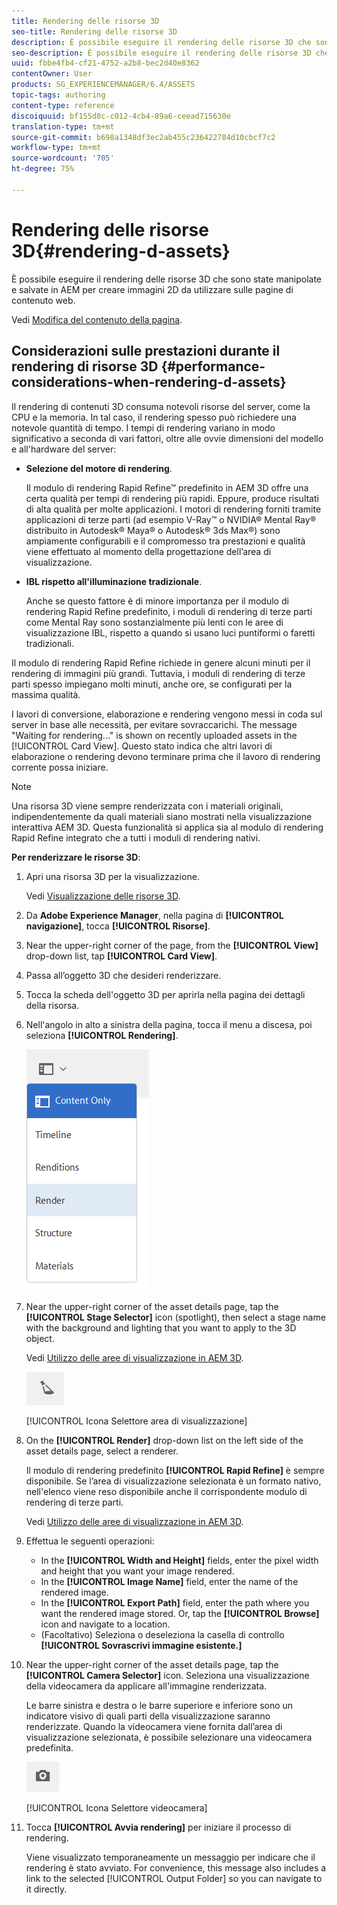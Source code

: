 ```yaml
---
title: Rendering delle risorse 3D
seo-title: Rendering delle risorse 3D
description: È possibile eseguire il rendering delle risorse 3D che sono state manipolate e salvate in AEM per creare immagini 2D da utilizzare sulle pagine di contenuto web.
seo-description: È possibile eseguire il rendering delle risorse 3D che sono state manipolate e salvate in AEM per creare immagini 2D da utilizzare sulle pagine di contenuto web.
uuid: fbbe4fb4-cf21-4752-a2b8-bec2d40e8362
contentOwner: User
products: SG_EXPERIENCEMANAGER/6.4/ASSETS
topic-tags: authoring
content-type: reference
discoiquuid: bf155d8c-c012-4cb4-89a6-ceead715630e
translation-type: tm+mt
source-git-commit: b698a1348df3ec2ab455c236422784d10cbcf7c2
workflow-type: tm+mt
source-wordcount: '705'
ht-degree: 75%

---
```



# Rendering delle risorse 3D{#rendering-d-assets}

È possibile eseguire il rendering delle risorse 3D che sono state manipolate e salvate in AEM per creare immagini 2D da utilizzare sulle pagine di contenuto web.

Vedi [Modifica del contenuto della pagina](/help/sites-authoring/qg-page-authoring.md#editing-your-page-content).

## Considerazioni sulle prestazioni durante il rendering di risorse 3D {#performance-considerations-when-rendering-d-assets}

Il rendering di contenuti 3D consuma notevoli risorse del server, come la CPU e la memoria. In tal caso, il rendering spesso può richiedere una notevole quantità di tempo. I tempi di rendering variano in modo significativo a seconda di vari fattori, oltre alle ovvie dimensioni del modello e all&#39;hardware del server:

* **Selezione del motore di rendering**.

   Il modulo di rendering Rapid Refine™ predefinito in AEM 3D offre una certa qualità per tempi di rendering più rapidi. Eppure, produce risultati di alta qualità per molte applicazioni. I motori di rendering forniti tramite applicazioni di terze parti (ad esempio V-Ray™ o NVIDIA® Mental Ray® distribuito in Autodesk® Maya® o Autodesk® 3ds Max®) sono ampiamente configurabili e il compromesso tra prestazioni e qualità viene effettuato al momento della progettazione dell’area di visualizzazione.

* **IBL rispetto all&#39;illuminazione tradizionale**.

   Anche se questo fattore è di minore importanza per il modulo di rendering Rapid Refine predefinito, i moduli di rendering di terze parti come Mental Ray sono sostanzialmente più lenti con le aree di visualizzazione IBL, rispetto a quando si usano luci puntiformi o faretti tradizionali.

Il modulo di rendering Rapid Refine richiede in genere alcuni minuti per il rendering di immagini più grandi. Tuttavia, i moduli di rendering di terze parti spesso impiegano molti minuti, anche ore, se configurati per la massima qualità.

I lavori di conversione, elaborazione e rendering vengono messi in coda sul server in base alle necessità, per evitare sovraccarichi. The message &quot;Waiting for rendering...&quot; is shown on recently uploaded assets in the [!UICONTROL Card View]. Questo stato indica che altri lavori di elaborazione o rendering devono terminare prima che il lavoro di rendering corrente possa iniziare.

>[!NOTE]
>
>Una risorsa 3D viene sempre renderizzata con i materiali originali, indipendentemente da quali materiali siano mostrati nella visualizzazione interattiva AEM 3D. Questa funzionalità si applica sia al modulo di rendering Rapid Refine integrato che a tutti i moduli di rendering nativi.

**Per renderizzare le risorse 3D**:

1. Apri una risorsa 3D per la visualizzazione.

   Vedi [Visualizzazione delle risorse 3D](/help/sites-classic-ui-authoring/classicui-view-3d-assets.md).

1. Da **Adobe Experience Manager**, nella pagina di **[!UICONTROL navigazione]**, tocca **[!UICONTROL Risorse]**.
1. Near the upper-right corner of the page, from the **[!UICONTROL View]** drop-down list, tap **[!UICONTROL Card View]**.
1. Passa all’oggetto 3D che desideri renderizzare.

1. Tocca la scheda dell&#39;oggetto 3D per aprirla nella pagina dei dettagli della risorsa.
1. Nell&#39;angolo in alto a sinistra della pagina, tocca il menu a discesa, poi seleziona **[!UICONTROL Rendering]**.

   ![chlimage_1-13](assets/chlimage_1-13.png)

1. Near the upper-right corner of the asset details page, tap the **[!UICONTROL Stage Selector]** icon (spotlight), then select a stage name with the background and lighting that you want to apply to the 3D object.

   Vedi [Utilizzo delle aree di visualizzazione in AEM 3D](/help/sites-classic-ui-authoring/classicui-stages-aem3d.md).

   ![chlimage_1-14](assets/chlimage_1-14.png)

   [!UICONTROL Icona Selettore area di visualizzazione]

1. On the **[!UICONTROL Render]** drop-down list on the left side of the asset details page, select a renderer.

   Il modulo di rendering predefinito **[!UICONTROL Rapid Refine]** è sempre disponibile. Se l’area di visualizzazione selezionata è un formato nativo, nell&#39;elenco viene reso disponibile anche il corrispondente modulo di rendering di terze parti.

   Vedi [Utilizzo delle aree di visualizzazione in AEM 3D](/help/sites-classic-ui-authoring/classicui-stages-aem3d.md).

1. Effettua le seguenti operazioni:

   * In the **[!UICONTROL Width and Height]** fields, enter the pixel width and height that you want your image rendered.
   * In the **[!UICONTROL Image Name]** field, enter the name of the rendered image.
   * In the **[!UICONTROL Export Path]** field, enter the path where you want the rendered image stored. Or, tap the **[!UICONTROL Browse]** icon and navigate to a location.
   * (Facoltativo) Seleziona o deseleziona la casella di controllo **[!UICONTROL Sovrascrivi immagine esistente.]**

1. Near the upper-right corner of the asset details page, tap the **[!UICONTROL Camera Selector]** icon. Seleziona una visualizzazione della videocamera da applicare all&#39;immagine renderizzata.

   Le barre sinistra e destra o le barre superiore e inferiore sono un indicatore visivo di quali parti della visualizzazione saranno renderizzate. Quando la videocamera viene fornita dall’area di visualizzazione selezionata, è possibile selezionare una videocamera predefinita.

   ![chlimage_1-15](assets/chlimage_1-15.png)

   [!UICONTROL Icona Selettore videocamera]

1. Tocca **[!UICONTROL Avvia rendering]** per iniziare il processo di rendering.

   Viene visualizzato temporaneamente un messaggio per indicare che il rendering è stato avviato. For convenience, this message also includes a link to the selected [!UICONTROL Output Folder] so you can navigate to it directly.

